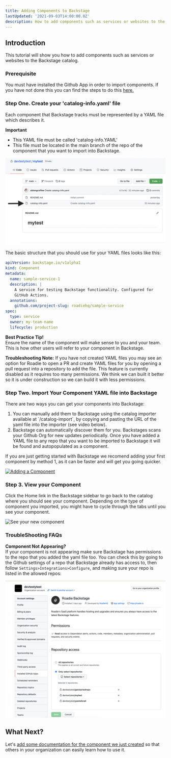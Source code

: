 ```yaml
---
title: Adding Components to Backstage
lastUpdated: '2021-09-03T14:00:00.0Z'
description: How to add components such as services or websites to the Backstage catalog.
---
```


## Introduction

This tutorial will show you how to add components such as services or websites to the Backstage catalog.

### Prerequisite 
You must have installed the Github App in order to import components. If you have not done this you can find the steps to do this [here.](https://roadie.io/docs/getting-started/getting-started-for-admins/#connect-roadie-to-github) 

### Step One. Create your 'catalog-info.yaml' file
Each component that Backstage tracks must be represented by a YAML file which describes it. 

**Important**
- This YAML file must be called 'catalog-info.YAML'
- This file must be located in the main branch of the repo of the component that you want to import into Backstage.

![Required location of a catalog-info.yaml file](./catalog-info.png)

The basic structure that you should use for your YAML files looks like this:

```yaml
apiVersion: backstage.io/v1alpha1
kind: Component
metadata:
  name: sample-service-1
  description: |
    A service for testing Backstage functionality. Configured for
    GitHub Actions.
  annotations:
    github.com/project-slug: roadiehq/sample-service
spec:
  type: service
  owner: my-team-name
  lifecycle: production
```

**Best Practice Tip!** </br>
Ensure the name of the component will make sense to you and your team. This is how other users will refer to your component in Backstage.

**Troubleshooting Note:**
If you have not created YAML files you may see an option for Roadie to open a PR and create YAML files for you by opening a pull request into a repository to add the file. This feature is currently disabled as it requires too many permissions. We think we can built it better so it is under construction so we can build it with less permissions.

### Step Two. Import Your Component YAML file into Backstage
There are two ways you can get your components into Backstage:
<ol>
<li> You can manually add them to Backstage using the catalog importer available at `/catalog-import`, by copying and pasting the URL of the yaml file into the importer (see video below).</li>
<li> Backstage can automatically discover them for you. Backstages scans your Github Org for new updates periodically. Once you have added a YAML file to any repo that you want to be imported to Backstage it will be found and autopopulated as a component.</li>
</ol>
If you are just getting started with Backstage we recomend adding your first component by method 1, as it can be faster and will get you going quicker. 


[![Adding a Component](https://cdn.loom.com/sessions/thumbnails/faba9cbe1b154251a3c0f138e7146e41-with-play.gif)](https://www.loom.com/share/faba9cbe1b154251a3c0f138e7146e41 "Adding a Component")

### Step 3. View your Component

Click the Home link in the Backstage sidebar to go back to the catalog where you should see your component. Depending on the type of component you imported, you might have to cycle through the tabs until you see your component.

![See your new component](./ViewComponents.png)

### TroubleShooting FAQs
**Component Not Appearing?** </br>
If your component is not appearing make sure Backstage has permissions to the repo that you added the yaml file too. 
You can check this by going to the Github settings of a repo that Backstage already has access to, then follow `Settings>Integrations>Configure`, and making sure your repo is listed in the allowed repos:

![repo permissions](./repopermissions.png)

## What Next? 

Let's [add some documentation for the component we just created](/docs/getting-started/technical-documentation/) so that others in your organization can easily learn how to use it.
